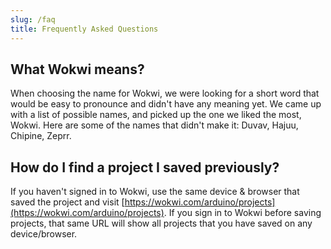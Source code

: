 ```yaml
---
slug: /faq
title: Frequently Asked Questions
---
```


## What Wokwi means?

When choosing the name for Wokwi, we were looking for a short word that would be easy to pronounce and didn't have any meaning yet. We came up with a list of possible names, and picked up the one we liked the most, Wokwi. Here are some of the names that didn't make it: Duvav, Hajuu, Chipine, Zeprr.

## How do I find a project I saved previously?

If you haven't signed in to Wokwi, use the same device & browser that saved the project and visit [https://wokwi.com/arduino/projects](https://wokwi.com/arduino/projects). If you sign in to Wokwi before saving projects, that same URL will show all projects that you have saved on any device/browser.

